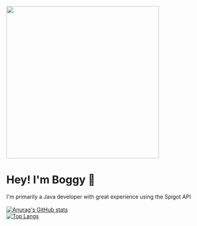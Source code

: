 <img src="https://github.com/boggymc/about-me/blob/main/sun_and_bird.gif" width=400></img>
# Hey! I'm Boggy 👋<br>
I'm primarily a Java developer with great experience using the Spigot API <br><br>
[![Anurag's GitHub stats](https://github-readme-stats.vercel.app/api?username=boggymc&show_icons=true&theme=onedark)](https://github.com/anuraghazra/github-readme-stats)<br>
[![Top Langs](https://github-readme-stats.vercel.app/api/top-langs/?username=boggymc&theme=onedark)](https://github.com/anuraghazra/github-readme-stats)

